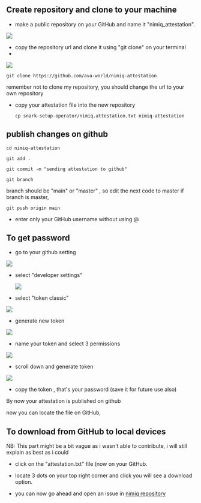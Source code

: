 
## Create repository and clone to your machine 


- make a public repository on your GitHub and name it "nimiq_attestation".



<img src="https://raw.githubusercontent.com/ava-world/Nimiq/main/images/attest1.1.jpg" />



- copy the repository url and clone it using "git clone" on your terminal
- 

<img src="https://raw.githubusercontent.com/ava-world/Nimiq/main/images/attest1.2.jpg" />



```
git clone https://github.com/ava-world/nimiq-attestation
```

remember not to clone my repository, you should change the url to your own repository 


- copy your attestation file into the new repository

  ```
  cp snark-setup-operator/nimiq.attestation.txt nimiq-attestation
  ```

## publish changes on github

```
cd nimiq-attestation
```

```
git add .
```

```
git commit -m "sending attestation to github"
```

```
git branch
```

branch should be "main" or "master" , so edit the next code to master if branch is master, 

```
git push origin main
```
- enter only your GitHub username without using @


## To get password 


- go to your github setting

  

<img src="https://raw.githubusercontent.com/ava-world/Nimiq/main/images/attest.jpg" />



- select "developer settings"



  <img src="https://raw.githubusercontent.com/ava-world/Nimiq/main/images/attest1.3.jpg" />



- select "token classic"



<img src="https://raw.githubusercontent.com/ava-world/Nimiq/main/images/attest1.4.jpg" />



- generate new token


 
<img src="https://raw.githubusercontent.com/ava-world/Nimiq/main/images/attest1.5.jpg" />


- name your token and select 3 permissions
 


<img src="https://raw.githubusercontent.com/ava-world/Nimiq/main/images/attest1.6.jpg" />



- scroll down and generate token
 

<img src="https://raw.githubusercontent.com/ava-world/Nimiq/main/images/attest1.7.jpg" />



  - copy the token , that's your password (save it for future use also)
 

  By now your attestation is published on github


  now you can locate the file on GitHub,

  ## To download from GitHub to local devices

  NB: This part might be a bit vague as i wasn't able to contribute, i will still explain as best as i could

  

- click on the "attestation.txt" file (now on your GitHub.


- locate 3 dots on your top right corner and click you will see a download option.

  

- you can now go ahead and open an issue in <a href="https://github.com/nimiq/ceremony-attestations/issues">nimiq repository</a>
